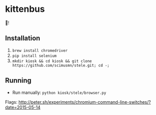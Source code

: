 # kittenbus

:bus:!

## Installation

1. `brew install chromedriver`
1. `pip install selenium`
1. `mkdir kiosk && cd kiosk && git clone https://github.com/scimusmn/stele.git; cd -;`

## Running

* Run manually: `python kiosk/stele/browser.py`

Flags: http://peter.sh/experiments/chromium-command-line-switches/?date=2015-05-14
